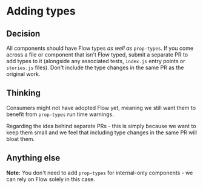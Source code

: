 # Adding types

## Decision
All components should have Flow types _as well as_ `prop-types`. If you come across a file or component that isn't Flow
typed, submit a separate PR to add types to it (alongside any associated tests, `index.js` entry points or `stories.js`
files). Don't include the type changes in the same PR as the original work.

## Thinking
Consumers might not have adopted Flow yet, meaning we still want them to benefit from `prop-types` run time warnings.

Regarding the idea behind separate PRs - this is simply because we want to keep them small and we feel that including
type changes in the same PR will bloat them.

## Anything else
**Note:** You don't need to add `prop-types` for internal-only components - we can rely on Flow solely in this case.
